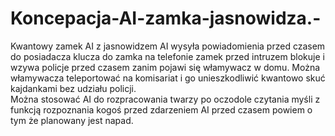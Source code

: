 # Koncepacja-AI-zamka-jasnowidza.-
Kwantowy zamek AI z jasnowidzem AI wysyła powiadomienia przed czasem do posiadacza klucza do zamka na telefonie zamek przed intruzem blokuje i wzywa policje przed czasem zanim pojawi się włamywacz w domu. Można włamywacza teleportować na komisariat i go unieszkodliwić kwantowo skuć kajdankami bez udziału policji.  
Można stosować AI do rozpracowania twarzy po oczodole czytania myśli z funkcją rozpoznania kogoś przed zdarzeniem AI przed czasem powiem o tym że planowany jest napad.
